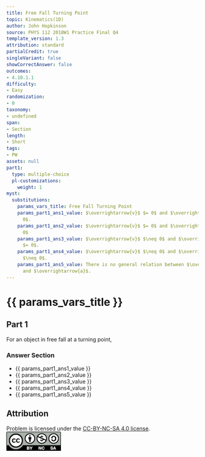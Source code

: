 ```yaml
---
title: Free Fall Turning Point
topic: Kinematics(1D)
author: John Hopkinson
source: PHYS 112 2018W1 Practice Final Q4
template_version: 1.3
attribution: standard
partialCredit: true
singleVariant: false
showCorrectAnswer: false
outcomes:
- 4.10.1.1
difficulty:
- Easy
randomization:
- 0
taxonomy:
- undefined
span:
- Section
length:
- Short
tags:
- PW
assets: null
part1:
  type: multiple-choice
  pl-customizations:
    weight: 1
myst:
  substitutions:
    params_vars_title: Free Fall Turning Point
    params_part1_ans1_value: $\overrightarrow{v}$ $= 0$ and $\overrightarrow{a}$ $=
      0$.
    params_part1_ans2_value: $\overrightarrow{v}$ $= 0$ and $\overrightarrow{a}$ $\neq
      0$
    params_part1_ans3_value: $\overrightarrow{v}$ $\neq 0$ and $\overrightarrow{a}$
      $= 0$.
    params_part1_ans4_value: $\overrightarrow{v}$ $\neq 0$ and $\overrightarrow{a}$
      $\neq 0$.
    params_part1_ans5_value: There is no general relation between $\overrightarrow{v}$
      and $\overrightarrow{a}$.
---
```

# {{ params_vars_title }}

## Part 1

For an object in free fall at a turning point,

### Answer Section

- {{ params_part1_ans1_value }}
- {{ params_part1_ans2_value }}
- {{ params_part1_ans3_value }}
- {{ params_part1_ans4_value }}
- {{ params_part1_ans5_value }}

## Attribution

Problem is licensed under the [CC-BY-NC-SA 4.0 license](https://creativecommons.org/licenses/by-nc-sa/4.0/).<br> ![The Creative Commons 4.0 license requiring attribution-BY, non-commercial-NC, and share-alike-SA license.](https://raw.githubusercontent.com/firasm/bits/master/by-nc-sa.png)